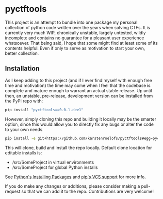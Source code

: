 # pyctftools

This project is an attempt to bundle into one package my personal collection of python code written over the years when solving CTFs.
It is currently very much WIP, chronically unstable, largely untested, wildly incomplete and contains no guarantee for a pleasant user experience whatsoever.
That being said, I hope that some might find at least some of its contents helpful.
Even if only to serve as motivation to start your own, better collection.

## Installation

As I keep adding to this project (and if I ever find myself with enough free time and motivation) the time may come when I feel that the codebase is complete and mature enough to warrant an actual stable release.
Up until then, an unstable, pre-release, development version can be installed from the PyPI repo with:

```bash
pip install "pyctftools==0.0.1.dev1"
```

However, simply cloning this repo and building it locally may be the smarter option, since this would allow you to directly fix any bugs or alter the code to your own needs.

```bash
pip install -e git+https://github.com/karstenroelofs/pyctftools#egg=pyctftools
```

This will clone, build and install the repo locally.
Default clone location for editable installs is:

- <venv path>/src/SomeProject in virtual environments
- <cwd>/src/SomeProject for global Python installs

See [Python's Installing Packages](https://packaging.python.org/en/latest/tutorials/installing-packages/) and [pip's VCS support](https://pip.pypa.io/en/latest/topics/vcs-support/#vcs-support) for more info.

If you do make any changes or additions, please consider making a pull-request so that we can add it to the repo.
Contributions are very welcome!
